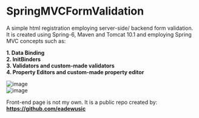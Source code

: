 # SpringMVCFormValidation
A simple html registration employing server-side/ backend form validation. It is created using Spring-6, Maven and Tomcat 10.1 and employing Spring MVC concepts such as:

**1. Data Binding<br />
2. InitBinders<br />
3. Validators and custom-made validators<br />
4. Property Editors and custom-made property editor**

![image](https://github.com/jHallsG/SpringMVCFormValidation/assets/134239144/c9b8dd7e-c1cc-4aac-a0f5-b271b596056b)<br />
![image](https://github.com/jHallsG/SpringMVCFormValidation/assets/134239144/ed8b7ea1-9831-4bab-9e2d-2dd38db71172)



Front-end page is not my own. It is a public repo created by:
**https://github.com/eadewusic**
